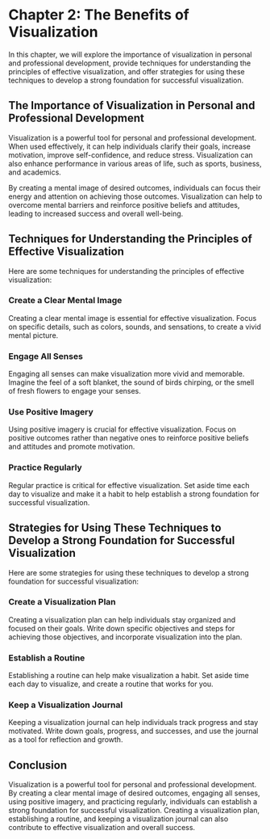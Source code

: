 Chapter 2: The Benefits of Visualization
========================================

In this chapter, we will explore the importance of visualization in personal and professional development, provide techniques for understanding the principles of effective visualization, and offer strategies for using these techniques to develop a strong foundation for successful visualization.

The Importance of Visualization in Personal and Professional Development
------------------------------------------------------------------------

Visualization is a powerful tool for personal and professional development. When used effectively, it can help individuals clarify their goals, increase motivation, improve self-confidence, and reduce stress. Visualization can also enhance performance in various areas of life, such as sports, business, and academics.

By creating a mental image of desired outcomes, individuals can focus their energy and attention on achieving those outcomes. Visualization can help to overcome mental barriers and reinforce positive beliefs and attitudes, leading to increased success and overall well-being.

Techniques for Understanding the Principles of Effective Visualization
----------------------------------------------------------------------

Here are some techniques for understanding the principles of effective visualization:

### Create a Clear Mental Image

Creating a clear mental image is essential for effective visualization. Focus on specific details, such as colors, sounds, and sensations, to create a vivid mental picture.

### Engage All Senses

Engaging all senses can make visualization more vivid and memorable. Imagine the feel of a soft blanket, the sound of birds chirping, or the smell of fresh flowers to engage your senses.

### Use Positive Imagery

Using positive imagery is crucial for effective visualization. Focus on positive outcomes rather than negative ones to reinforce positive beliefs and attitudes and promote motivation.

### Practice Regularly

Regular practice is critical for effective visualization. Set aside time each day to visualize and make it a habit to help establish a strong foundation for successful visualization.

Strategies for Using These Techniques to Develop a Strong Foundation for Successful Visualization
-------------------------------------------------------------------------------------------------

Here are some strategies for using these techniques to develop a strong foundation for successful visualization:

### Create a Visualization Plan

Creating a visualization plan can help individuals stay organized and focused on their goals. Write down specific objectives and steps for achieving those objectives, and incorporate visualization into the plan.

### Establish a Routine

Establishing a routine can help make visualization a habit. Set aside time each day to visualize, and create a routine that works for you.

### Keep a Visualization Journal

Keeping a visualization journal can help individuals track progress and stay motivated. Write down goals, progress, and successes, and use the journal as a tool for reflection and growth.

Conclusion
----------

Visualization is a powerful tool for personal and professional development. By creating a clear mental image of desired outcomes, engaging all senses, using positive imagery, and practicing regularly, individuals can establish a strong foundation for successful visualization. Creating a visualization plan, establishing a routine, and keeping a visualization journal can also contribute to effective visualization and overall success.
